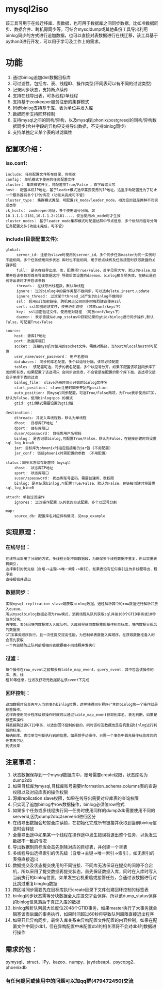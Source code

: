 # mysql2iso

该工具可用于在线迁移库、表数据，也可用于数据库之间同步数据，比如冷数据同步、数据合并、跨机房同步等，可结合mysqldump或其他备份工具导出利用binlog同步的方式进行追加数据，也可以直接对表数据进行在线迁移，该工具基于python3进行开发，可以用于学习及工作上的需求。



# 功能

 1. 通过binlog追加dml数据目标库 
 2. 可过滤性，包括库、表、线程ID、操作类型(不同表可以有不同的过滤类型)  
 3. 记录同步状态，支持断点续传 
 4. 支持在线导出表，可多线程/单线程 
 5. 支持基于zookeeper服务注册的集群模式
 6. 同步binlog支持基于库、表为单位并发入库
 7. 数据同步支持回环控制  
 8. 支持mysql之间的同构/异构，以及mysql到phonix/postgresql的同构/异构数据同步(合并字段的异构只支持导出数据，不支持binlog同步)
 9. 支持单独定义某个表的过滤属性


## 配置项介绍：

### iso.conf:  
	include: 任务配置文件所在目录，务修改 
	config： 单机模式下使用的任务配置文件 
	cluster： 集群模式开关，可配置项True/False ，首字母需大写 
	host： 配置本机IP地址，基于leader模式选举需要使用的IP地址，这里手动配置是为了防止一个服务器有多个IP的情况 (功能未完成可不管)
	cluster_type： 集群模式类型，可配置zk_mode/leader_mode，相对应的就是两种不同实现类型 	
	zk_hosts： zookeeper地址，多个使用逗号分隔，如10.1.1.1:2181,10.1.1.2:2181....，仅当使用zk_mode时才生效 
	cluster_nodes： 基于leader_mode集群模式时配置结群中节点信息，多个依然用逗号分隔任务配置文件(功能未完成，可不管)  
### include(目录配置文件):
	global: 
		 server_id: 注册为slave时使用的server_id，多个同步任务master为同一实例时不能相同，多个任务使用同步状态 库时也不能相同，用于断点续传及任务接管时获取数据的关键字段 
		 full： 是否在线导出库、表，配置项True/False，首字母需大写，默认为False,如果开启该参数将首先导出数据这将 导致后面设置的daemon、binlog相关项失效，在确认是在线导出表时才开启该参数 	
		 threads： 在线导出线程数，默认单线程 
		 ignore： 过滤binlog中的操作类型不做同步，可以选delete,insert,update 
		 ignore_thread： 过滤某个thread_id产生的binlog不做同步 
		 ssl： 启用ssl加密链接，跨机房走公网同步时强烈建议使用ssl 
		 cert: ssl加密验证文件，使用绝对路径 （可放conf/keys下）
		 key： ssl加密验证文件，使用绝对路径 （可放conf/keys下） 
		 daemon： 表示直接从dump_status中获取记录的gtid/binlog进行同步操作,默认False，可配置True/False 
		 
	source: 
		host: 源库IP地址 
		port: 数据库端口 
		socket： 连接mysql时使用的socket文件，需绝对路径，当host为localhost时可配置 
		user_name/user_password： 用户名密码 
		databases： 同步的库名配置，多个以逗号分隔，该项必须配置 
		tables： 该配置可选，同步的表名配置，多个以逗号分开，如果不配置该项就同步库下面的所有表，如果配置了该选项只 会同步这些表，不会管是在配置的那个库下面，该选项仅适合于单库下表的过滤 
		binlog_file： slave注册时同步开始的binlog文件名 
		start_position： slave注册时同步开始的position 
		auto_position: 同mysql同步配置，可选True/False两项，为True表示使用GTID，默认为False，使用binlog+pos 的模式 
		gtid: gtid模式需要设置的gtid值 
		
	destination： 
		dthreads: 并发入库线程数，默认为单线程 
		dhost： 目标库IP地址 ‘
		dport： 目标库端口 
		duser/dpassword： 目标库用户名密码 
		binlog： 是否记录binlog,可配置True/False，默认为False，在链接创建时将设置sql_log_bin=0 
		jar: 目标库为phoenix时指定链接用的jar包 (不用配置)
		jar_conf： 链接phoenix时需配置的参数 （不用配置）
		
	status：同步状态保存配置项（mysql） 
		shost： 状态库IP地址 
		sport： 状态库端口 
		suser/spassword： 状态库账号密码，需要创建库、表权限 
		binlog: 是否记录binlog,可配置True/False，默认为False，在链接创建时将设置sql_log_bin=0 
		
	attach: 单独过滤操作 
		ignores： 过滤操作配置,以列表的方式配置，多个以逗号分割
		
	map:  
		source_db: 配置库名对应异构情况，见map_example

## 实现原理：
### 在线导出：
	在线导出采用了分段的方式，多线程分配不同数据段，为确保多个线程数据不重复，所以需要表有索引，
	选择索引的优先级（自增->主键->唯一索引->索引），如果表没有任何索引且为多线程导出，程序会
	直接报错并退出
### 数据同步：
	实现mysql replication slave端获取binlog数据，通过解析其中的row数据进行解析并放入queue，
	所以mysqlbinlog数据必须为row模式，消费线程从队列获取sql并按100个GTID事务或10秒位单分块，
	再按库、表分组块内数据放入入库队列，入库线程获取数据重现操作到目标库，块内数据分组后的数据按
	GTID事务顺序执行，且一次性提交提高性能，为控制单表数据入库顺序，在获取数据准备入时会首先获取
	一个内部锁防止队列前后相同表数据被不同线程并发执行
### 过滤：
	每个操作在row_event之前都会有table_map_event、query_event，其中包含该操作的库、表、线
	程ID等信息，过滤及获取元数据都在该event下完成
### 回环控制：
	追加数据时会首先写入当前事务binlog位置，这样使得同步程序产生的binlog第一个操作就是标签操作，
	这样再使用同步程序级联操作时就可以通过table_map_event获取到库名、表名判断，如果是标签库操作
	将直接跳过该GTID事务，以达到回环控制的目的，同时该标签数据也是宕机重启binlog进行判断的标准，
	精确到库、表位单位判断执行到的位置，如果想手动操作，只需一个事务中首先操作标签库的的任意表可达
	到该效果

## 注意事项：
	

 1. 状态数据保存到一个mysql数据库中，账号需要create权限，状态库名为dump2db
 2. 如果目标库为mysql,目标库账号需要information_schema.columns表的查询权限以及对应库表的操作权限
 3. 源库replication slave权限，如果在线导出需要对应库表的查询权限
 4. 只实现了追加binlog中row数据操作，binlog必须位row格式
 5. 如果多个任务或多线程执行同一任务时使用同样的dump2db需要使用不同的serverid,因为dump2db以serverid进行区分
 6. 在线导出数据会短暂全库读锁，在初始化完成所有链接并获取到当前binlog信息时会释放
 7. 全量导出途中如果某一个线程在操作途中发生错误将退出整个任务，以免发生数据不一致的情况
 8. 导出数据到目标库会首先删除对应的目标表，并创建一个空表
 9. 多线程导出选择索引的优先级（自增->主键->唯一索引->索引），如无索引的表将直接退出
 10. 数据提交及状态提交使用的不同链接、不同库无法保证在提交的间隙不会宕机，所以采用了提交数据再提交状态，首先保证数据入库，同时在入库时写入当前执行的binlog位置，如果发生宕机重启或接管任务，会通过该数据进行对比跳过重复binglog数据 
 11. 跨区域同步需要先在目标库执行create目录下文件创建回环控制的标签表
 12. binlog同步状态需等分块数据全入库提交才会保存，所以该dump_status保存的binlog信息落后于真正入库的数据
 13. binlog解析队列最大长度位2048个GTID事务，如果master执行了大事务就会阻塞该表后面的事务执行，如果时间超过60秒将导致队列超限直接退出程序
 14. 如果开启异构同步，最终入库关系由异构配置文件配置的内容控制，如果在配置文件中同步db1，但在异构配置中未配置db1的相关项将不会对db1的数据进行操作

## 需求的包：

pymysql、struct、IPy、kazoo、numpy、jaydebeapi、psycopg2、phoenixdb

### 有任何疑问或使用中的问题可以加qq群(479472450)交流
